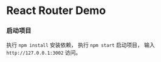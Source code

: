 # React Router Demo

### 启动项目

执行 `npm install` 安装依赖，
执行 `npm start` 启动项目，
输入 `http://127.0.0.1:3002` 访问。
